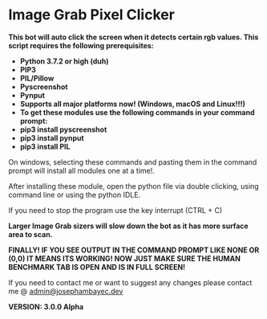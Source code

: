 # Image Grab Pixel Clicker

**This bot will auto click the screen when it detects certain rgb values. This script requires the following prerequisites:**
- **Python 3.7.2 or high (duh)**
- **PIP3**
- **PIL/Pillow**
- **Pyscreenshot**
- **Pynput**
- **Supports all major platforms now! (Windows, macOS and Linux!!!)**
- **To get these modules use the following commands in your command prompt:**
- **pip3 install pyscreenshot**
- **pip3 install pynput**
- **pip3 install PIL**


On windows, selecting these commands and pasting them in the command prompt will install all modules one at a time!.

After installing these module, open the python file via double clicking, using command line or using the python IDLE.


If you need to stop the program use the key interrupt (CTRL + C)

**Larger Image Grab sizers will slow down the bot as it has more surface area to scan.**

**FINALLY! IF YOU SEE OUTPUT IN THE COMMAND PROMPT LIKE NONE OR (0,0) IT MEANS ITS WORKING! NOW JUST MAKE SURE THE HUMAN BENCHMARK TAB IS OPEN AND IS IN FULL SCREEN!**

If you need to contact me or want to suggest any changes please contact me @ admin@josephambayec.dev

**VERSION: 3.0.0 Alpha**
